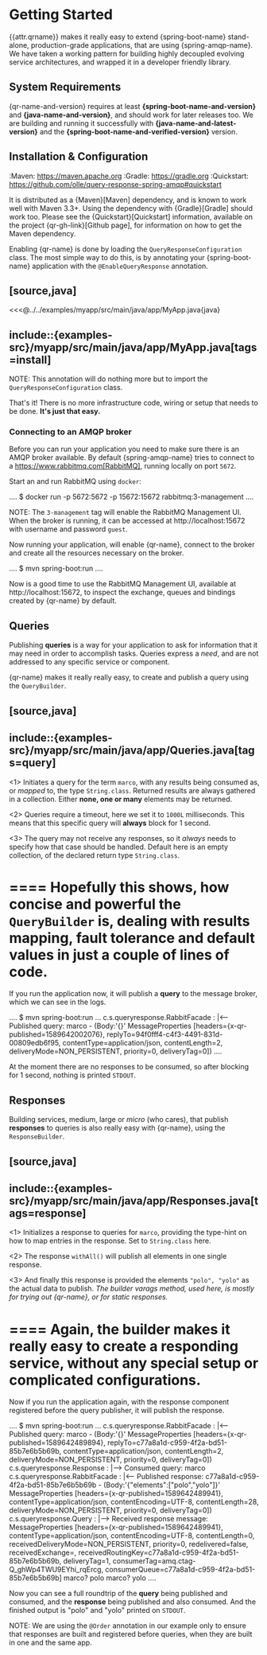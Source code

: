 <script setup>
import * as attr from "../attributes.js"
</script>

# Getting Started

{{attr.qrname}} makes it really easy to extend {spring-boot-name} stand-alone,
production-grade applications, that are using {spring-amqp-name}. We have taken
a working pattern for building highly decoupled evolving service architectures,
and wrapped it in a developer friendly library.

## System Requirements

{qr-name-and-version} requires at least **{spring-boot-name-and-version}** and
**{java-name-and-version}**, and should work for later releases too. We are
building and running it successfully with **{java-name-and-latest-version}** and
the **{spring-boot-name-and-verified-version}** version.

## Installation &amp; Configuration

:Maven: https://maven.apache.org
:Gradle: https://gradle.org
:Quickstart: https://github.com/olle/query-response-spring-amqp#quickstart

It is distributed as a {Maven}[Maven] dependency, and is known to work well with
Maven 3.3+. Using the dependency with {Gradle}[Gradle] should work too. Please
see the {Quickstart}[Quickstart] information, available on the project
{qr-gh-link}[Github page], for information on how to get the Maven dependency.

Enabling {qr-name} is done by loading the `QueryResponseConfiguration`
class. The most simple way to do this, is by annotating your {spring-boot-name}
application with the `@EnableQueryResponse` annotation.

## [source,java]

<<<@../../examples/myapp/src/main/java/app/MyApp.java{java}

## include::{examples-src}/myapp/src/main/java/app/MyApp.java[tags=install]

NOTE: This annotation will do nothing more but to import the
`QueryResponseConfiguration` class.

That's it! There is no more infrastructure code, wiring or setup that needs to
be done. **It's just that easy.**

### Connecting to an AMQP broker

Before you can run your application you need to make sure there is an AMQP
broker available. By default {spring-amqp-name} tries to connect to a
https://www.rabbitmq.com[RabbitMQ], running locally on port `5672`.

Start an and run RabbitMQ using `docker`:

....
$ docker run -p 5672:5672 -p 15672:15672 rabbitmq:3-management
....

NOTE: The `3-management` tag will enable the RabbitMQ Management UI. When the
broker is running, it can be accessed at http://localhost:15672 with
username and password `guest`.

Now running your application, will enable {qr-name}, connect to the broker and
create all the resources necessary on the broker.

....
$ mvn spring-boot:run
....

Now is a good time to use the RabbitMQ Management UI, available at
http://localhost:15672, to inspect the exchange, queues and bindings created
by {qr-name} by default.

## Queries

Publishing **queries** is a way for your application to ask for information that
it may need in order to accomplish tasks. Queries express a _need_, and are not
addressed to any specific service or component.

{qr-name} makes it really really easy, to create and publish a query using
the `QueryBuilder`.

## [source,java]

## include::{examples-src}/myapp/src/main/java/app/Queries.java[tags=query]

<1> Initiates a query for the term `marco`, with any results being consumed as,
or _mapped_ to, the type `String.class`. Returned results are always
gathered in a collection. Either **none, one or many** elements may be
returned.

<2> Queries require a timeout, here we set it to `1000L` milliseconds. This
means that this specific query will **always** block for 1 second.

<3> The query may not receive any responses, so it _always_ needs to specify
how that case should be handled. Default here is an empty collection, of
the declared return type `String.class`.

====
Hopefully this shows, how concise and powerful the `QueryBuilder` is, dealing
with results mapping, fault tolerance and default values in just a couple of
lines of code.
====

If you run the application now, it will publish a **query** to the message
broker, which we can see in the logs.

....
$ mvn spring-boot:run
...
c.s.queryresponse.RabbitFacade : |<-- Published query: marco - (Body:'{}' MessageProperties [headers={x-qr-published=1589642002076}, replyTo=94f0fff4-c4f3-4491-831d-00809edb6f95, contentType=application/json, contentLength=2, deliveryMode=NON_PERSISTENT, priority=0, deliveryTag=0])
....

At the moment there are no responses to be consumed, so after blocking for 1
second, nothing is printed `STDOUT`.

## Responses

Building services, medium, large or _micro_ (who cares), that publish
**responses** to queries is also really easy with {qr-name}, using the
`ResponseBuilder`.

## [source,java]

## include::{examples-src}/myapp/src/main/java/app/Responses.java[tags=response]

<1> Initializes a response to queries for `marco`, providing the type-hint on
how to map entries in the response. Set to `String.class` here.

<2> The response `withAll()` will publish all elements in one single response.

<3> And finally this response is provided the elements `"polo", "yolo"` as the
actual data to publish. _The builder varags method, used here, is mostly
for trying out {qr-name}, or for static responses._

====
Again, the builder makes it really easy to create a responding service, without
any special setup or complicated configurations.
====

Now if you run the application again, with the response component registered
before the query publisher, it will publish the response.

....
$ mvn spring-boot:run
...
c.s.queryresponse.RabbitFacade : |<-- Published query: marco - (Body:'{}' MessageProperties [headers={x-qr-published=1589642489894}, replyTo=c77a8a1d-c959-4f2a-bd51-85b7e6b5b69b, contentType=application/json, contentLength=2, deliveryMode=NON_PERSISTENT, priority=0, deliveryTag=0])
c.s.queryresponse.Response : |--> Consumed query: marco
c.s.queryresponse.RabbitFacade : |<-- Published response: c77a8a1d-c959-4f2a-bd51-85b7e6b5b69b - (Body:'{"elements":["polo","yolo"]}' MessageProperties [headers={x-qr-published=1589642489941}, contentType=application/json, contentEncoding=UTF-8, contentLength=28, deliveryMode=NON_PERSISTENT, priority=0, deliveryTag=0])
c.s.queryresponse.Query : |--> Received response message: MessageProperties [headers={x-qr-published=1589642489941}, contentType=application/json, contentEncoding=UTF-8, contentLength=0, receivedDeliveryMode=NON_PERSISTENT, priority=0, redelivered=false, receivedExchange=, receivedRoutingKey=c77a8a1d-c959-4f2a-bd51-85b7e6b5b69b, deliveryTag=1, consumerTag=amq.ctag-Q_ghWp4TWU9EYhi_rqErcg, consumerQueue=c77a8a1d-c959-4f2a-bd51-85b7e6b5b69b]
marco? polo
marco? yolo
....

Now you can see a full roundtrip of the **query** being published and consumed,
and the **response** being published and also consumed. And the finished output
is "polo" and "yolo" printed on `STDOUT`.

NOTE: We are using the `@Order` annotation in our example only to ensure that
responses are built and registered before queries, when they are built
in one and the same app.
